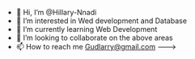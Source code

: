 - 👋 Hi, I’m @Hillary-Nnadi
- 👀 I’m interested in Wed development and Database
- 🌱 I’m currently learning Web Development 
- 💞️ I’m looking to collaborate on the above areas
- 📫 How to reach me Gudlarry@gmail.com
--->
